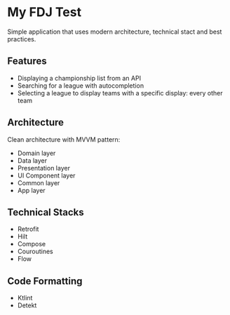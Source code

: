 # My FDJ Test


Simple application that uses modern architecture, technical stact and best practices.

## Features

- Displaying a championship list from an API
- Searching for a league with autocompletion
- Selecting a league to display teams with a specific display: every other team

## Architecture

Clean architecture with MVVM pattern:
- Domain layer
- Data layer
- Presentation layer
- UI Component layer
- Common layer
- App layer

## Technical Stacks

- Retrofit
- Hilt
- Compose
- Couroutines
- Flow

## Code Formatting

- Ktlint
- Detekt
